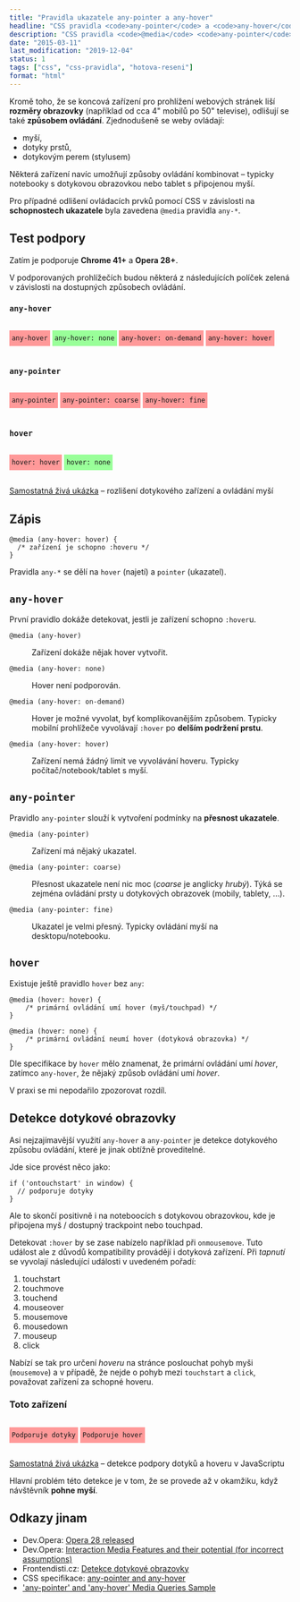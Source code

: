 ```yaml
---
title: "Pravidla ukazatele any-pointer a any-hover"
headline: "CSS pravidla <code>any-pointer</code> a <code>any-hover</code>"
description: "CSS pravidla <code>@media</code> <code>any-pointer</code> a <code>any-hover</code> slouží k detekci přesnosti a typu ovládání."
date: "2015-03-11"
last_modification: "2019-12-04"
status: 1
tags: ["css", "css-pravidla", "hotova-reseni"]
format: "html"
---
```


<p>Kromě toho, že se koncová zařízení pro prohlížení webových stránek liší <b>rozměry obrazovky</b> (například od cca 4" mobilů po 50" televise), odlišují se také <b>způsobem ovládání</b>. Zjednodušeně se weby ovládají:</p>

<ul>
  <li>myší,</li>
  <li>dotyky prstů,</li>
  <li>dotykovým perem (stylusem)</li>
</ul>


<p>Některá zařízení navíc umožňují způsoby ovládání kombinovat – typicky notebooky s dotykovou obrazovkou nebo tablet s připojenou myší.</p>


<p>Pro případné odlišení ovládacích prvků pomocí CSS v závislosti na <b>schopnostech ukazatele</b> byla zavedena <code>@media</code> pravidla <code>any-*</code>.</p>



<h2 id="test">Test podpory</h2>

<p>Zatím je podporuje <b>Chrome 41+</b> a <b>Opera 28+</b>.</p>

<p>V podporovaných prohlížečích budou některá z následujících políček zelená v závislosti na dostupných způsobech ovládání.</p>




<div class="live-any">
<h3><code>any-hover</code></h3>

<p class="any-hover"><code>any-hover</code></p>
<p class="any-hover-none"><code>any-hover: none</code></p>
<p class="any-hover-on-demand"><code>any-hover: on-demand</code></p>
<p class="any-hover-hover"><code>any-hover: hover</code></p>  

<h3><code>any-pointer</code></h3>

<p class="any-pointer"><code>any-pointer</code></p>
<p class="any-pointer-coarse"><code>any-pointer: coarse</code></p>
<p class="any-pointer-fine"><code>any-hover: fine</code></p>

<h3><code>hover</code></h3>

<p class="hover-hover"><code>hover: hover</code></p>
<p class="hover-none"><code>hover: none</code></p>
</div>


<p><a href="http://kod.djpw.cz/rypb">Samostatná živá ukázka</a> – rozlišení dotykového zařízení a ovládání myší</p>


<h2 id="zapis">Zápis</h2>


<pre><code>@media (any-hover: hover) {
  /* zařízení je schopno :hoveru */
}</code></pre>


<p>Pravidla <code>any-*</code> se dělí na <code>hover</code> (najetí) a <code>pointer</code> (ukazatel).</p>



<h2 id="hover"><code>any-hover</code></h2>

<p>První pravidlo dokáže detekovat, jestli je zařízení schopno <code>:hover</code>u.</p>


<dl>
  <dt id="any-hover"><code>@media (any-hover)</code></dt>
  <dd>
    <p>Zařízení dokáže nějak hover vytvořit.</p>
  </dd>
  
  <dt id="any-hover-none"><code>@media (any-hover: none)</code></dt>
  <dd>
    <p>Hover není podporován.</p>
  </dd>
  
  <dt id="any-hover-on-demand"><code>@media (any-hover: on-demand)</code></dt>
  <dd>
    <p>Hover je možné vyvolat, byť komplikovanějším způsobem. Typicky mobilní prohlížeče vyvolávají <code>:hover</code> po <b>delším podržení prstu</b>.</p>
  </dd>  
  
  <dt id="any-hover-hover"><code>@media (any-hover: hover)</code></dt>
  <dd>
    <p>Zařízení nemá žádný limit ve vyvolávání hoveru. Typicky počítač/notebook/tablet s myší.</p>
  </dd>  
</dl>


<h2 id="pointer"><code>any-pointer</code></h2>

<p>Pravidlo <code>any-pointer</code> slouží k vytvoření podmínky na <b>přesnost ukazatele</b>.</p>

<dl>
  <dt id="any-pointer"><code>@media (any-pointer)</code></dt>
  <dd>
    <p>Zařízení má nějaký ukazatel.</p>
  </dd>
  
  <dt id="any-pointer-coarse"><code>@media (any-pointer: coarse)</code></dt>
  <dd>
    <p>Přesnost ukazatele není nic moc (<i lang="en">coarse</i> je anglicky <i>hrubý</i>). Týká se zejména ovládání prsty u dotykových obrazovek (mobily,  tablety, …).</p>
  </dd> 
  
  
  <dt id="any-pointer-fine"><code>@media (any-pointer: fine)</code></dt>
  <dd>
    <p>Ukazatel je velmi přesný. Typicky ovládání myší na desktopu/notebooku.</p>
  </dd>   
</dl>




<h2 id="hover"><code>hover</code></h2>

<p>Existuje ještě pravidlo <code>hover</code> bez <code>any</code>:</p>

<pre><code>@media (hover: hover) {
    /* primární ovládání umí hover (myš/touchpad) */
}

@media (hover: none) {
    /* primární ovládání neumí hover (dotyková obrazovka) */
}</code></pre>


<p>Dle specifikace by <code>hover</code> mělo znamenat, že primární ovládání umí <i lang="en">hover</i>, zatímco <code>any-hover</code>, že nějaký způsob ovládání umí <i lang="en">hover</i>.</p>

<p>V praxi se mi nepodařilo zpozorovat rozdíl.</p>



<h2 id="detekce-dotyku">Detekce dotykové obrazovky</h2>

<p>Asi nejzajímavější využití <code>any-hover</code> a <code>any-pointer</code> je detekce dotykového způsobu ovládání, které je jinak obtížně proveditelné.</p>

<p>Jde sice provést něco jako:</p>

<pre><code>if ('ontouchstart' in window) {
  // podporuje dotyky
}</code></pre>





<p>Ale to skončí positivně i na noteboocích s dotykovou obrazovkou, kde je připojena myš / dostupný trackpoint nebo touchpad.</p>


<p>Detekovat <code>:hover</code> by se zase nabízelo například při <code>onmousemove</code>. Tuto událost ale z důvodů kompatibility provádějí i dotyková zařízení. Při <i>tapnutí</i> se vyvolají následující události v uvedeném pořadí:</p>

<ol>
  <li>touchstart</li>
  <li>touchmove</li>
  <li>touchend</li>
  <li>mouseover</li>
  <li>mousemove</li>
  <li>mousedown</li>
  <li>mouseup</li>
  <li>click</li>
</ol>






<p>Nabízí se tak pro určení <i>hoveru</i> na stránce poslouchat pohyb myši (<code>mousemove</code>) a v případě, že nejde o pohyb mezi <code>touchstart</code> a <code>click</code>, považovat zařízení za schopné hoveru.</p>

<div class="live-any">
<h3>Toto zařízení</h3>

<p id="touchTest"><code>Podporuje dotyky</code></p>
<p id="hoverTest"><code>Podporuje hover</code></p>
</div>

<p><a href="http://kod.djpw.cz/bzpb">Samostatná živá ukázka</a> – detekce podpory dotyků a hoveru v JavaScriptu</p>

<p>Hlavní problém této detekce je v tom, že se provede až v okamžiku, když návštěvník <b>pohne myší</b>.</p>

<!-- stará ukázka: http://kod.djpw.cz/azpb -->

<!--
<p>Mohlo by se zdát, že by šla použít událost <code>mouseenter</code>. I tu ale dotyková zařízení dokáží vyvolat.</p>

<p><a href="http://kod.djpw.cz/rzpb">Živá ukázka</a> – detekce hoveru pomocí <code>mouseenter</code></p>
-->



<h2 id="odkazy">Odkazy jinam</h2>

<ul>
  <li>Dev.Opera: <a href="https://dev.opera.com/blog/opera-28/">Opera 28 released</a></li>
  
  <li>Dev.Opera: <a href="https://dev.opera.com/articles/media-features/">Interaction Media Features and their potential (for incorrect assumptions)</a></li>
  
  <li>Frontendisti.cz: <a href="https://www.facebook.com/groups/frontendisti/permalink/1658422237702627/">Detekce dotykové obrazovky</a></li>
  
  <li>CSS specifikace: <a href="http://dev.w3.org/csswg/mediaqueries-4/#any-input">any-pointer and any-hover</a></li>
  
  <li><a href="https://googlechrome.github.io/samples/media-hover-pointer/">'any-pointer' and 'any-hover' Media Queries Sample</a></li>
</ul>


<style>
.live-any p {
    background: #FF9999;
    padding: .5em .3em;
    display: inline-block;
}
  .live-any code {
    background: none;
  }
/* any-hover */
@media (any-hover) {
	.live-any .any-hover {background: #99FF99}
}
@media (any-hover: none) {
	.live-any .any-hover-none {background: #99FF99}
}
@media (any-hover: on-demand) {
	.live-any .any-hover-on-demand {background: #99FF99}
}
@media (any-hover: hover) {
	.live-any .any-hover-hover {background: #99FF99}
}
@media (hover: hover) {
	.live-any .hover-hover {background: #99FF99}
}  
@media (hover: none) {
	.live-any .hover-none {background: #99FF99}
}  

/* any-pointer */
@media (any-pointer) {
	.live-any .any-pointer {background: #99FF99}
}
@media (any-pointer: coarse) {
	.live-any .any-pointer-coarse {background: #99FF99}
}
@media (any-pointer: fine) {
	.live-any .any-pointer-fine {background: #99FF99}
}
</style>


<script>
if ('ontouchstart' in window) {
    touchTest.style.background = "#99FF99";
}

var clicked;
var moveTest = function() {
    if (!clicked) {
        hoverTest.style.background = "#99FF99";
        document.documentElement.removeEventListener("mousemove", moveTest);
        document.documentElement.removeEventListener("touchstart", moveTest);
        document.documentElement.removeEventListener("click", moveTest);        
    }
};

document.documentElement.addEventListener("mousemove", moveTest);

document.documentElement.addEventListener("touchstart", function() {
    clicked = true;
});

document.documentElement.addEventListener("click", function() {
    clicked = false;
});  
</script>
